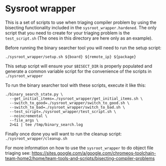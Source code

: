 # Sysroot wrapper

This is a set of scripts to use when triaging compiler problem by using
the bisecting functionality included in the `sysroot_wrapper.hardened`.
The only script that you need to create for your triaging problem is the
`test_script.sh` (The ones in this directory are here only as an example).

Before running the binary searcher tool you will need to run the setup script:

```
./sysroot_wrapper/setup.sh ${board} ${remote_ip} ${package}
```

This setup script will ensure your `$BISECT_DIR` is properly populated and
generate a common variable script for the convenience of the scripts in
`./sysroot_wrapper`

To run the binary searcher tool with these scripts, execute it like this:

```
./binary_search_state.py \
  --get_initial_items=./sysroot_wrapper/get_initial_items.sh \
  --switch_to_good=./sysroot_wrapper/switch_to_good.sh \
  --switch_to_bad=./sysroot_wrapper/switch_to_bad.sh \
  --test_script=./sysroot_wrapper/test_script.sh \
  --noincremental \
  --file_args \
  2>&1 | tee /tmp/binary_search.log
```

Finally once done you will want to run the cleanup script:
`./sysroot_wrapper/cleanup.sh`

For more information on how to use the `sysroot_wrapper` to do object file
triaging see: https://sites.google.com/a/google.com/chromeos-toolchain-team-home2/home/team-tools-and-scripts/bisecting-compiler-problems
